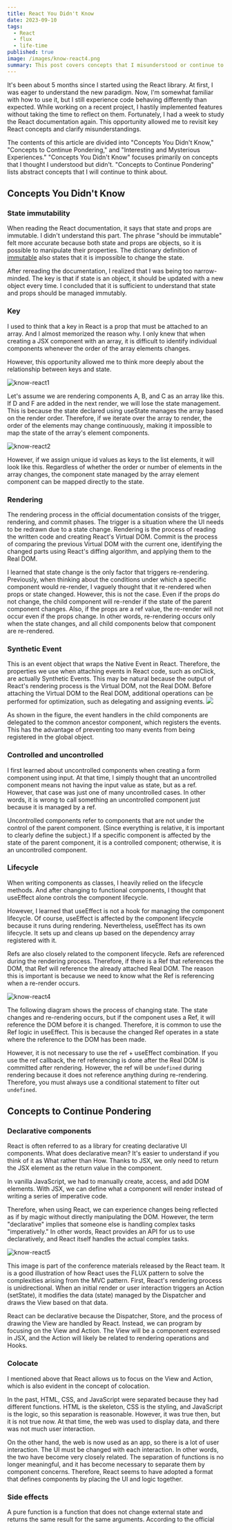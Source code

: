 ```yaml
---
title: React You Didn't Know
date: 2023-09-10
tags:
  - React
  - flux
  - life-time
published: true
image: /images/know-react4.png
summary: This post covers concepts that I misunderstood or continue to ponder about while using React. It is based on the official documentation.
---
```


It's been about 5 months since I started using the React library. At first, I was eager to understand the new paradigm. Now, I'm somewhat familiar with how to use it, but I still experience code behaving differently than expected. While working on a recent project, I hastily implemented features without taking the time to reflect on them. Fortunately, I had a week to study the React documentation again. This opportunity allowed me to revisit key React concepts and clarify misunderstandings.

The contents of this article are divided into "Concepts You Didn't Know," "Concepts to Continue Pondering," and "Interesting and Mysterious Experiences." "Concepts You Didn't Know" focuses primarily on concepts that I thought I understood but didn't. "Concepts to Continue Pondering" lists abstract concepts that I will continue to think about.

## Concepts You Didn't Know

### State immutability

When reading the React documentation, it says that state and props are immutable. I didn't understand this part. The phrase "should be immutable" felt more accurate because both state and props are objects, so it is possible to manipulate their properties. The dictionary definition of [immutable](https://en.wikipedia.org/wiki/Immutable_object) also states that it is impossible to change the state.

After rereading the documentation, I realized that I was being too narrow-minded. The key is that if state is an object, it should be updated with a new object every time. I concluded that it is sufficient to understand that state and props should be managed immutably.

### Key
I used to think that a key in React is a prop that must be attached to an array. And I almost memorized the reason why. I only knew that when creating a JSX component with an array, it is difficult to identify individual components whenever the order of the array elements changes.

However, this opportunity allowed me to think more deeply about the relationship between keys and state.

![know-react1](/images/know-react1.png)

Let's assume we are rendering components A, B, and C as an array like this. If D and F are added in the next render, we will lose the state management. This is because the state declared using useState manages the array based on the render order. Therefore, if we iterate over the array to render, the order of the elements may change continuously, making it impossible to map the state of the array's element components.

![know-react2](/images/know-react2.png)

However, if we assign unique id values as keys to the list elements, it will look like this. Regardless of whether the order or number of elements in the array changes, the component state managed by the array element component can be mapped directly to the state.

### Rendering
The rendering process in the official documentation consists of the trigger, rendering, and commit phases. The trigger is a situation where the UI needs to be redrawn due to a state change. Rendering is the process of reading the written code and creating React's Virtual DOM. Commit is the process of comparing the previous Virtual DOM with the current one, identifying the changed parts using React's diffing algorithm, and applying them to the Real DOM.

I learned that state change is the only factor that triggers re-rendering. Previously, when thinking about the conditions under which a specific component would re-render, I vaguely thought that it re-rendered when props or state changed. However, this is not the case. Even if the props do not change, the child component will re-render if the state of the parent component changes. Also, if the props are a ref value, the re-render will not occur even if the props change. In other words, re-rendering occurs only when the state changes, and all child components below that component are re-rendered.

### Synthetic Event
This is an event object that wraps the Native Event in React. Therefore, the properties we use when attaching events in React code, such as onClick, are actually Synthetic Events. This may be natural because the output of React's rendering process is the Virtual DOM, not the Real DOM. Before attaching the Virtual DOM to the Real DOM, additional operations can be performed for optimization, such as delegating and assigning events.
![](images/know-react3.png)

As shown in the figure, the event handlers in the child components are delegated to the common ancestor component, which registers the events. This has the advantage of preventing too many events from being registered in the global object.

### Controlled and uncontrolled
I first learned about uncontrolled components when creating a form component using input. At that time, I simply thought that an uncontrolled component means not having the input value as state, but as a ref. However, that case was just one of many uncontrolled cases. In other words, it is wrong to call something an uncontrolled component just because it is managed by a ref.

Uncontrolled components refer to components that are not under the control of the parent component. (Since everything is relative, it is important to clearly define the subject.) If a specific component is affected by the state of the parent component, it is a controlled component; otherwise, it is an uncontrolled component.

### Lifecycle
When writing components as classes, I heavily relied on the lifecycle methods. And after changing to functional components, I thought that useEffect alone controls the component lifecycle.

However, I learned that useEffect is not a hook for managing the component lifecycle. Of course, useEffect is affected by the component lifecycle because it runs during rendering. Nevertheless, useEffect has its own lifecycle. It sets up and cleans up based on the dependency array registered with it.

Refs are also closely related to the component lifecycle. Refs are referenced during the rendering process. Therefore, if there is a Ref that references the DOM, that Ref will reference the already attached Real DOM. The reason this is important is because we need to know what the Ref is referencing when a re-render occurs.

![know-react4](/images/know-react4.png)

The following diagram shows the process of changing state. The state changes and re-rendering occurs, but if the component uses a Ref, it will reference the DOM before it is changed. Therefore, it is common to use the Ref logic in useEffect. This is because the changed Ref operates in a state where the reference to the DOM has been made.

However, it is not necessary to use the ref + useEffect combination. If you use the ref callback, the ref referencing is done after the Real DOM is committed after rendering. However, the ref will be `undefined` during rendering because it does not reference anything during re-rendering. Therefore, you must always use a conditional statement to filter out `undefined`.

## Concepts to Continue Pondering

### Declarative components
React is often referred to as a library for creating declarative UI components. What does declarative mean? It's easier to understand if you think of it as What rather than How. Thanks to JSX, we only need to return the JSX element as the return value in the component.

In vanilla JavaScript, we had to manually create, access, and add DOM elements. With JSX, we can define what a component will render instead of writing a series of imperative code.

Therefore, when using React, we can experience changes being reflected as if by magic without directly manipulating the DOM. However, the term "declarative" implies that someone else is handling complex tasks "imperatively." In other words, React provides an API for us to use declaratively, and React itself handles the actual complex tasks.

![know-react5](/images/know-react5.png)

This image is part of the conference materials released by the React team. It is a good illustration of how React uses the FLUX pattern to solve the complexities arising from the MVC pattern. First, React's rendering process is unidirectional. When an initial render or user interaction triggers an Action (setState), it modifies the data (state) managed by the Dispatcher and draws the View based on that data.

React can be declarative because the Dispatcher, Store, and the process of drawing the View are handled by React. Instead, we can program by focusing on the View and Action. The View will be a component expressed in JSX, and the Action will likely be related to rendering operations and Hooks.

### Colocate
I mentioned above that React allows us to focus on the View and Action, which is also evident in the concept of colocation.

In the past, HTML, CSS, and JavaScript were separated because they had different functions. HTML is the skeleton, CSS is the styling, and JavaScript is the logic, so this separation is reasonable. However, it was true then, but it is not true now. At that time, the web was used to display data, and there was not much user interaction.

On the other hand, the web is now used as an app, so there is a lot of user interaction. The UI must be changed with each interaction. In other words, the two have become very closely related. The separation of functions is no longer meaningful, and it has become necessary to separate them by component concerns. Therefore, React seems to have adopted a format that defines components by placing the UI and logic together.

### Side effects
A pure function is a function that does not change external state and returns the same result for the same arguments. According to the official